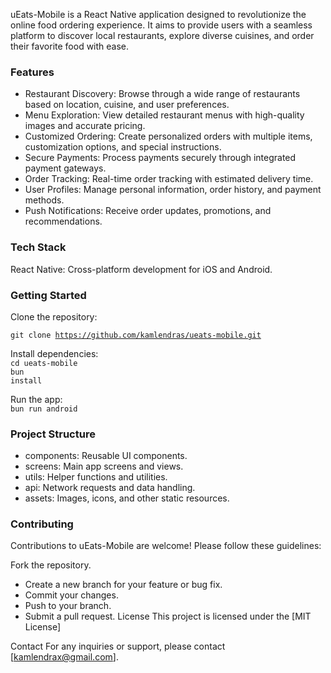 uEats-Mobile is a React Native application designed to revolutionize the online food ordering experience. It aims to provide users with a seamless platform to discover local restaurants, explore diverse cuisines, and order their favorite food with ease.

### Features
- Restaurant Discovery: Browse through a wide range of restaurants based on location, cuisine, and user preferences.
- Menu Exploration: View detailed restaurant menus with high-quality images and accurate pricing.
- Customized Ordering: Create personalized orders with multiple items, customization options, and special instructions.
- Secure Payments: Process payments securely through integrated payment gateways.
- Order Tracking: Real-time order tracking with estimated delivery time.
- User Profiles: Manage personal information, order history, and payment methods.
- Push Notifications: Receive order updates, promotions, and recommendations.

### Tech Stack

React Native: Cross-platform development for iOS and Android.

### Getting Started

Clone the repository:

<code>git clone https://github.com/kamlendras/ueats-mobile.git</code>

Install dependencies:<br>
<code>cd ueats-mobile</code><br/>
<code>bun install</code>

Run the app:<br>
<code>bun run android</code>

### Project Structure
- components: Reusable UI components.
- screens: Main app screens and views.
- utils: Helper functions and utilities.
- api: Network requests and data handling.
- assets: Images, icons, and other static resources.

### Contributing
Contributions to uEats-Mobile are welcome! Please follow these guidelines:

Fork the repository.
- Create a new branch for your feature or bug fix.
- Commit your changes.   
- Push to your branch.
- Submit a pull request.
License
This project is licensed under the [MIT License]

Contact
For any inquiries or support, please contact [kamlendrax@gmail.com].